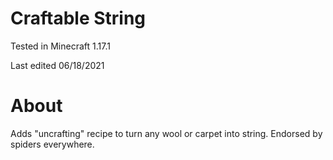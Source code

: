 # Craftable String

Tested in Minecraft 1.17.1

Last edited 06/18/2021

# About

Adds "uncrafting" recipe to turn any wool or carpet into string.  Endorsed by spiders everywhere.
